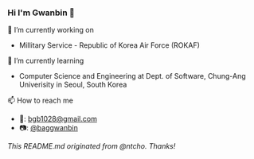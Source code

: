 ### Hi I'm Gwanbin 👋

🔭 I’m currently working on
- Millitary Service - Republic of Korea Air Force (ROKAF)

🌱 I’m currently learning
- Computer Science and Engineering at Dept. of Software, Chung-Ang Univerisity in Seoul, South Korea

📫 How to reach me
- 📧: bgb1028@gmail.com
- 📷: [@baggwanbin](https://www.instagram.com/baggwanbin/)

<!--
**bgb10/bgb10** is a ✨ _special_ ✨ repository because its `README.md` (this file) appears on your GitHub profile.

Here are some ideas to get you started:
- 👯 I’m looking to collaborate on ...
- 🤔 I’m looking for help with ...
- 💬 Ask me about ...
- 😄 Pronouns: ...
- ⚡ Fun fact: ...
-->

*This README.md originated from @ntcho. Thanks!*
